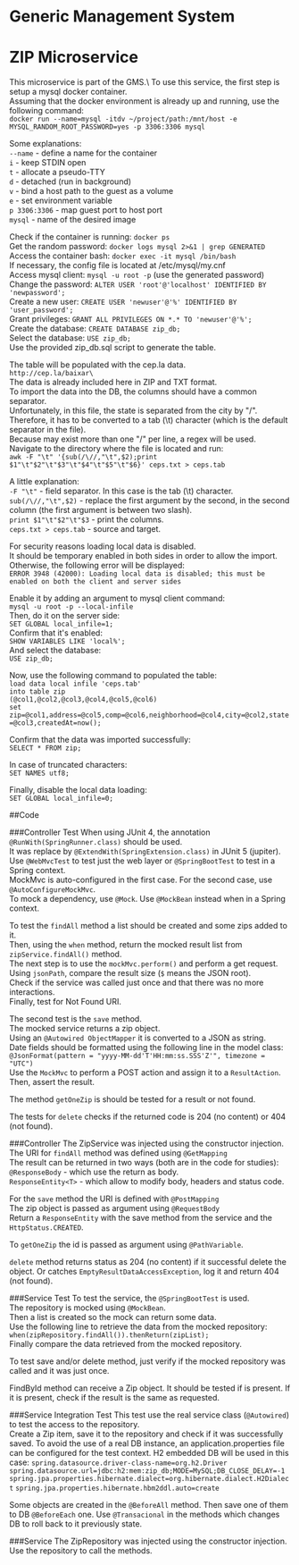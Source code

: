 # Generic Management System
# ZIP Microservice

This microservice is part of the GMS.\ 
To use this service, the first step is setup a mysql docker container.\
Assuming that the docker environment is already up and running, use the following command:\
`docker run --name=mysql -itdv ~/project/path:/mnt/host -e MYSQL_RANDOM_ROOT_PASSWORD=yes -p 3306:3306 mysql`

Some explanations:\
`--name` - define a name for the container\
`i` - keep STDIN open\
`t` - allocate a pseudo-TTY\
`d` - detached (run in background)\
`v` - bind a host path to the guest as a volume\
`e` - set environment variable\
`p 3306:3306` - map guest port to host port\
`mysql` - name of the desired image

Check if the container is running: `docker ps`\
Get the random password: `docker logs mysql 2>&1 | grep GENERATED`\
Access the container bash: `docker exec -it mysql /bin/bash`\
If necessary, the config file is located at /etc/mysql/my.cnf\
Access mysql client: `mysql -u root -p` (use the generated password)\
Change the password: `ALTER USER 'root'@'localhost' IDENTIFIED BY 'newpassword';`\
Create a new user: `CREATE USER 'newuser'@'%' IDENTIFIED BY 'user_password';`\
Grant privileges: `GRANT ALL PRIVILEGES ON *.* TO 'newuser'@'%';`\
Create the database: `CREATE DATABASE zip_db;`\
Select the database: `USE zip_db;`\
Use the provided zip_db.sql script to generate the table.

The table will be populated with the cep.la data.\
`http://cep.la/baixar\`\
The data is already included here in ZIP and TXT format.\
To import the data into the DB, the columns should have a common separator.\
Unfortunately, in this file, the state is separated from the city by "/".\
Therefore, it has to be converted to a tab (\t) character (which is the default separator in the file).\
Because may exist more than one "/" per line, a regex will be used.\
Navigate to the directory where the file is located and run:\
`awk -F "\t" '{sub(/\//,"\t",$2);print $1"\t"$2"\t"$3"\t"$4"\t"$5"\t"$6}' ceps.txt > ceps.tab`

A little explanation:\
`-F "\t"` - field separator. In this case is the tab (\t) character.\
`sub(/\//,"\t",$2)` - replace the first argument by the second, in the second column (the first argument is between two slash).\
`print $1"\t"$2"\t"$3` - print the columns.\
`ceps.txt > ceps.tab` - source and target.

For security reasons loading local data is disabled.\
It should be temporary enabled in both sides in order to allow the import.\
Otherwise, the following error will be displayed:\
`ERROR 3948 (42000): Loading local data is disabled; this must be enabled on both the client and server sides`

Enable it by adding an argument to mysql client command:\
`mysql -u root -p --local-infile`\
Then, do it on the server side:\
`SET GLOBAL local_infile=1;`\
Confirm that it's enabled:\
`SHOW VARIABLES LIKE 'local%';`\
And select the database:\
`USE zip_db;`

Now, use the following command to populated the table:\
`load data local infile 'ceps.tab'`\
`into table zip`\
`(@col1,@col2,@col3,@col4,@col5,@col6)`\
`set zip=@col1,address=@col5,comp=@col6,neighborhood=@col4,city=@col2,state=@col3,createdAt=now();`

Confirm that the data was imported successfully:\
`SELECT * FROM zip;`

In case of truncated characters:\
`SET NAMES utf8;`

Finally, disable the local data loading:\
`SET GLOBAL local_infile=0;`

##Code

###Controller Test
When using JUnit 4, the annotation `@RunWith(SpringRunner.class)` should be used.\
It was replace by `@ExtendWith(SpringExtension.class)` in JUnit 5 (jupiter).\
Use `@WebMvcTest` to test just the web layer or `@SpringBootTest` to test in a Spring context.\
MockMvc is auto-configured in the first case. For the second case, use `@AutoConfigureMockMvc`.\
To mock a dependency, use `@Mock`. Use `@MockBean` instead when in a Spring context.

To test the `findAll` method a list should be created and some zips added to it.\
Then, using the `when` method, return the mocked result list from `zipService.findAll()` method.\
The next step is to use the `mockMvc.perform()` and perform a get request.\
Using `jsonPath`, compare the result size (`$` means the JSON root).\
Check if the service was called just once and that there was no more interactions.\
Finally, test for Not Found URI.

The second test is the `save` method.\
The mocked service returns a zip object.\
Using an `@Autowired ObjectMapper` it is converted to a JSON as string.\
Date fields should be formatted using the following line in the model class:\
`@JsonFormat(pattern = "yyyy-MM-dd'T'HH:mm:ss.SSS'Z'", timezone = "UTC")`\
Use the `MockMvc` to perform a POST action and assign it to a `ResultAction`.\
Then, assert the result.

The method `getOneZip` is should be tested for a result or not found.

The tests for `delete` checks if the returned code is 204 (no content) or 404 (not found).

###Controller
The ZipService was injected using the constructor injection.\
The URI for `findAll` method was defined using `@GetMapping`\
The result can be returned in two ways (both are in the code for studies):\
`@ResponseBody` - which use the return as body.\
`ResponseEntity<T>` - which allow to modify body, headers and status code.

For the `save` method the URI is defined with `@PostMapping`\
The zip object is passed as argument using `@RequestBody`\
Return a `ResponseEntity` with the save method from the service and the `HttpStatus.CREATED`.

To `getOneZip` the id is passed as argument using `@PathVariable`.

`delete` method returns status as 204 (no content) if it successful delete the object.
Or catches `EmptyResultDataAccessException`, log it and return 404 (not found).

###Service Test
To test the service, the `@SpringBootTest` is used.\
The repository is mocked using `@MockBean`.\
Then a list is created so the mock can return some data.\
Use the following line to retrieve the data from the mocked repository:\
`when(zipRepository.findAll()).thenReturn(zipList);`\
Finally compare the data retrieved from the mocked repository.

To test save and/or delete method, just verify if the mocked repository was called and it was just once.

FindById method can receive a Zip object. It should be tested if is present.
If it is present, check if the result is the same as requested.

###Service Integration Test
This test use the real service class (`@Autowired`) to test the access to the repository.\
Create a Zip item, save it to the repository and check if it was successfully saved.
To avoid the use of a real DB instance, an application.properties file can be configured for the test context.
H2 embedded DB will be used in this case:
`spring.datasource.driver-class-name=org.h2.Driver`
`spring.datasource.url=jdbc:h2:mem:zip_db;MODE=MySQL;DB_CLOSE_DELAY=-1`
`spring.jpa.properties.hibernate.dialect=org.hibernate.dialect.H2Dialect`
`spring.jpa.properties.hibernate.hbm2ddl.auto=create`

Some objects are created in the `@BeforeAll` method.
Then save one of them to DB `@BeforeEach` one. 
Use `@Transacional` in the methods which changes DB to roll back to it previously state.

###Service
The ZipRepository was injected using the constructor injection.\
Use the repository to call the  methods.